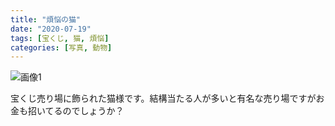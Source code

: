 ```yaml
---
title: "煩悩の猫"
date: "2020-07-19"
tags: [宝くじ, 猫, 煩悩]
categories: [写真, 動物]
---
```


![画像1](https://assets.st-note.com/img/1595134956444-3XtVIrIwKZ.jpg)

宝くじ売り場に飾られた猫様です。結構当たる人が多いと有名な売り場ですがお金も招いてるのでしょうか？

